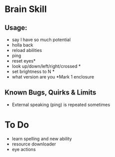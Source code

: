 # Brain Skill

## Usage:
- say I have so much potential
- holla back
- reload abilities
- ping
- reset eyes*
- look up/down/left/right/crossed *
- set brightness to N *
- what version are you
*Mark 1 enclosure

## Known Bugs, Quirks & Limits
- External speaking (ping) is repeated sometimes

# To Do
- learn spelling and new ability
- resource downloader
- eye actions